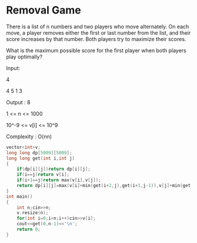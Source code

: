 # Removal Game

There is a list of n numbers and two players who move alternately. On each move, a player removes either the first or last number
from the list, and their score increases by that number. Both players try to maximize their scores.
    
What is the maximum possible score for the first player when both players play optimally?
    
Input:

4
    
4 5 1 3
    
Output : 8

1 <= n <= 1000
    
10^-9 <= v[i] <= 10^9

Complexity : O(nn)
   
```cpp
vector<int>v;
long long dp[5009][5009];
long long get(int i,int j)
{
    if(dp[i][j])return dp[i][j];
    if(i==j)return v[i];
    if(i+1==j)return max(v[i],v[j]);
    return dp[i][j]=max(v[i]+min(get(i+2,j),get(i+1,j-1)),v[j]+min(get(i,j-2),get(i+1,j-1)));
}
int main()
{
    int n;cin>>n;
    v.resize(n);
    for(int i=0;i<n;i++)cin>>v[i];
    cout<<get(0,n-1)<<'\n';
    return 0;
}
